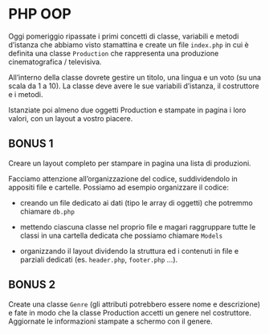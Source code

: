 # PHP OOP

Oggi pomeriggio ripassate i primi concetti di classe, variabili e metodi d’istanza che abbiamo visto stamattina e create un file `index.php` in cui è definita una classe `Production` che rappresenta una produzione cinematografica / televisiva.  

All’interno della classe dovrete gestire un titolo, una lingua e un voto (su una scala da 1 a 10).
La classe deve avere le sue variabili d’istanza, il costruttore e i metodi.  

Istanziate poi almeno due oggetti Production e stampate in pagina i loro valori, con un layout a vostro piacere.  

## BONUS 1  

Creare un layout completo per stampare in pagina una lista di produzioni.  

Facciamo attenzione all’organizzazione del codice, suddividendolo in appositi file e cartelle. Possiamo ad esempio organizzare il codice:  

- creando un file dedicato ai dati (tipo le array di oggetti) che potremmo chiamare `db.php`

- mettendo ciascuna classe nel proprio file e magari raggruppare tutte le classi in una cartella dedicata che possiamo chiamare `Models`

- organizzando il layout dividendo la struttura ed i contenuti in file e parziali dedicati (es. `header.php`, `footer.php` …).  

## BONUS 2

Create una classe `Genre` (gli attributi potrebbero essere nome e descrizione) e fate in modo che la classe Production accetti un genere nel costruttore.
Aggiornate le informazioni stampate a schermo con il genere.
